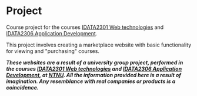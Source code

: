 # Project

Course project for the courses [IDATA2301 Web technologies](https://www.ntnu.edu/studies/courses/IDATA2301) and [IDATA2306 Application Development](https://www.ntnu.edu/studies/courses/IDATA2306).

This project involves creating a marketplace website with basic functionality for viewing and "purchasing" courses.

***These websites are a result of a university group project, performed in the courses [IDATA2301 Web technologies](https://www.ntnu.edu/studies/courses/IDATA2301) and [IDATA2306 Application Development](https://www.ntnu.edu/studies/courses/IDATA2306), at [NTNU](https://www.ntnu.edu/). All the information provided here is a result of imagination. Any resemblance with real companies or products is a coincidence.***